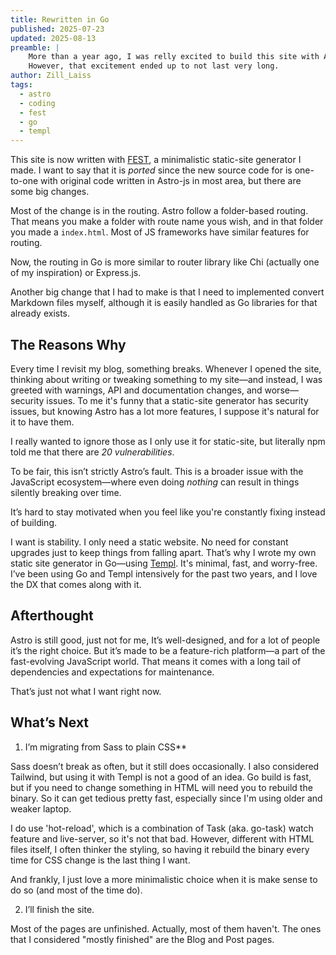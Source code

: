```yaml
---
title: Rewritten in Go
published: 2025-07-23
updated: 2025-08-13
preamble: | 
    More than a year ago, I was relly excited to build this site with Astro, a popular static site generator.
    However, that excitement ended up to not last very long.
author: Zill_Laiss
tags:
  - astro
  - coding
  - fest
  - go
  - templ
---
```


This site is now written with [FEST](https://github.com/zilllaiss/FEST), a minimalistic static-site generator I made.
I want to say that it is _ported_ since the new source code for is one-to-one with original code written in Astro-js in most area, but there are some big changes. 

Most of the change is in the routing. Astro follow a folder-based routing. That means you make a folder with route name yous wish, and in that folder you made a `index.html`. Most of JS frameworks have similar features for routing.

Now, the routing in Go is more similar to router library like Chi (actually one of my inspiration) or Express.js.

Another big change that I had to make is that I need to implemented convert Markdown files myself, although it is easily handled as Go libraries for that already exists.

## The Reasons Why

Every time I revisit my blog, something breaks. Whenever I opened the site, thinking about writing or tweaking something to my site—and instead, I was greeted with warnings, API and documentation changes, and worse—security issues. 
To me it's funny that a static-site generator has security issues, but knowing Astro has a lot more features, I suppose it's natural for it to have them. 

I really wanted to ignore those as I only use it for static-site, but literally npm told me that there are _20 vulnerabilities_.

To be fair, this isn’t strictly Astro’s fault. This is a broader issue with the JavaScript ecosystem—where even doing *nothing* can result in things silently breaking over time. 

It’s hard to stay motivated when you feel like you're constantly fixing instead of building.

I want is stability. I only need a static website. No need for constant upgrades just to keep things from falling apart. That’s why I wrote my own static site generator in Go—using [Templ](https://templ.guide/). It's minimal, fast, and worry-free. I’ve been using Go and Templ intensively for the past two years, and I love the DX that comes along with it.

## Afterthought

Astro is still good, just not for me, It’s well-designed, and for a lot of people it’s the right choice. But it’s made to be a feature-rich platform—a part of the fast-evolving JavaScript world. That means it comes with a long tail of dependencies and expectations for maintenance.

That’s just not what I want right now.

## What’s Next

1. I’m migrating from Sass to plain CSS** 

Sass doesn’t break as often, but it still does occasionally. I also considered Tailwind, but using it with Templ is not a good of an idea. Go build is fast, but if you need to change something in HTML will need you to rebuild the binary. So it can get tedious pretty fast, especially since I'm using older and weaker laptop.

I do use 'hot-reload', which is a combination of Task (aka. go-task) watch feature and live-server, so it's not that bad. However, different with HTML files itself, I often thinker the styling, so having it rebuild the binary every time for CSS change is the last thing I want.

And frankly, I just love a more minimalistic choice when it is make sense to do so (and most of the time do).

2. I’ll finish the site. 

Most of the pages are unfinished. Actually, most of them haven't. The ones that I considered "mostly finished" are the Blog and Post pages.

